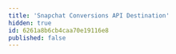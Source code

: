 ```yaml
---
title: 'Snapchat Conversions API Destination'
hidden: true
id: 6261a8b6cb4caa70e19116e8
published: false
---
```

